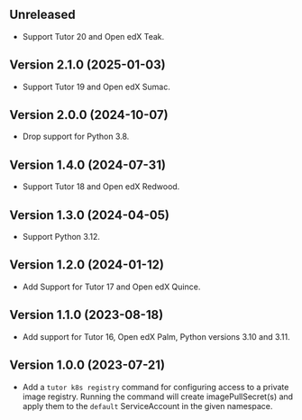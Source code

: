 Unreleased
----------------------------

* Support Tutor 20 and Open edX Teak.

Version 2.1.0 (2025-01-03)
----------------------------

* Support Tutor 19 and Open edX Sumac.

Version 2.0.0 (2024-10-07)
-----------------------------

* Drop support for Python 3.8.

Version 1.4.0 (2024-07-31)
-----------------------------

* Support Tutor 18 and Open edX Redwood.

Version 1.3.0 (2024-04-05)
-----------------------------

* Support Python 3.12.

Version 1.2.0 (2024-01-12)
-----------------------------

* Add Support for Tutor 17 and Open edX Quince.

Version 1.1.0 (2023-08-18)
-----------------------------
* Add support for Tutor 16, Open edX Palm,
  Python versions 3.10 and 3.11.

Version 1.0.0 (2023-07-21)
-----------------------------

* Add a `tutor k8s registry` command for configuring 
  access to a private image registry. 
  Running the command will create imagePullSecret(s)
  and apply them to the `default` ServiceAccount in 
  the given namespace.
